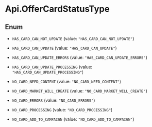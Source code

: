 # Api.OfferCardStatusType

## Enum


* `HAS_CARD_CAN_NOT_UPDATE` (value: `"HAS_CARD_CAN_NOT_UPDATE"`)

* `HAS_CARD_CAN_UPDATE` (value: `"HAS_CARD_CAN_UPDATE"`)

* `HAS_CARD_CAN_UPDATE_ERRORS` (value: `"HAS_CARD_CAN_UPDATE_ERRORS"`)

* `HAS_CARD_CAN_UPDATE_PROCESSING` (value: `"HAS_CARD_CAN_UPDATE_PROCESSING"`)

* `NO_CARD_NEED_CONTENT` (value: `"NO_CARD_NEED_CONTENT"`)

* `NO_CARD_MARKET_WILL_CREATE` (value: `"NO_CARD_MARKET_WILL_CREATE"`)

* `NO_CARD_ERRORS` (value: `"NO_CARD_ERRORS"`)

* `NO_CARD_PROCESSING` (value: `"NO_CARD_PROCESSING"`)

* `NO_CARD_ADD_TO_CAMPAIGN` (value: `"NO_CARD_ADD_TO_CAMPAIGN"`)


